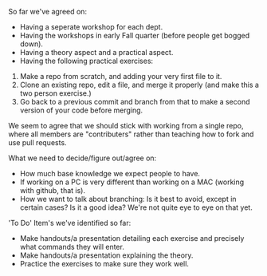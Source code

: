 So far we've agreed on:

- Having a seperate workshop for each dept.
- Having the workshops in early Fall quarter (before people get bogged down).
- Having a theory aspect and a practical aspect.
- Having the following practical exercises:

1. Make a repo from scratch, and adding your very first file to it.
2. Clone an existing repo, edit a file, and merge it properly (and make this a two person exercise.)
3. Go back to a previous commit and branch from that to make a second version of your code before merging.

We seem to agree that we should stick with working from a single repo, where all members are "contributers" rather than teaching how to fork and use pull requests.

What we need to decide/figure out/agree on:

- How much base knowledge we expect people to have.
- If working on a PC is very different than working on a MAC (working with github, that is).
- How we want to talk about branching: Is it best to avoid, except in certain cases?  Is it a good idea? We're not quite eye to eye on that yet.

'To Do' Item's we've identified so far:

- Make handouts/a presentation detailing each exercise and precisely what commands they will enter.
- Make handouts/a presentation explaining the theory.
- Practice the exercises to make sure they work well.